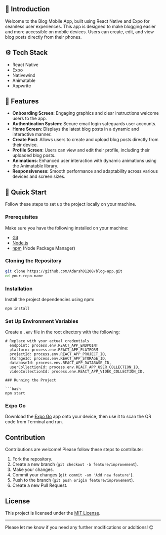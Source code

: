 
## 🤖 Introduction

Welcome to the Blog Mobile App, built using React Native and Expo for seamless user experiences. This app is designed to make blogging easier and more accessible on mobile devices. Users can create, edit, and view blog posts directly from their phones.

## ⚙️ Tech Stack

- React Native
- Expo
- Nativewind
- Animatable
- Appwrite

## 🔋 Features

- **Onboarding Screen**: Engaging graphics and clear instructions welcome users to the app.
- **Authentication System**: Secure email login safeguards user accounts.
- **Home Screen**: Displays the latest blog posts in a dynamic and interactive manner.
- **Create Post**: Allows users to create and upload blog posts directly from their device.
- **Profile Screen**: Users can view and edit their profile, including their uploaded blog posts.
- **Animations**: Enhanced user interaction with dynamic animations using the Animatable library.
- **Responsiveness**: Smooth performance and adaptability across various devices and screen sizes.

## 🤸 Quick Start

Follow these steps to set up the project locally on your machine.

### Prerequisites

Make sure you have the following installed on your machine:

- [Git](https://git-scm.com/)
- [Node.js](https://nodejs.org/en)
- [npm](https://www.npmjs.com/) (Node Package Manager)

### Cloning the Repository

```bash
git clone https://github.com/Adarsh01208/blog-app.git
cd your-repo-name
```

### Installation

Install the project dependencies using npm:

```bash
npm install
```

### Set Up Environment Variables

Create a `.env` file in the root directory with the following:

```env
# Replace with your actual credentials
  endpoint: process.env.REACT_APP_ENDPOINT 
  platform: process.env.REACT_APP_PLATFORM 
  projectId: process.env.REACT_APP_PROJECT_ID,
  storageId: process.env.REACT_APP_STORAGE_ID,
  databaseId: process.env.REACT_APP_DATABASE_ID,
  userCollectionId: process.env.REACT_APP_USER_COLLECTION_ID,
  videoCollectionId: process.env.REACT_APP_VIDEO_COLLECTION_ID,

### Running the Project

```bash
npm start
```

### Expo Go

Download the [Expo Go](https://expo.dev/go) app onto your device, then use it to scan the QR code from Terminal and run.


## Contribution <a name="contribution"></a>

Contributions are welcome! Please follow these steps to contribute:

1. Fork the repository.
2. Create a new branch (`git checkout -b feature/improvement`).
3. Make your changes.
4. Commit your changes (`git commit -am 'Add new feature'`).
5. Push to the branch (`git push origin feature/improvement`).
6. Create a new Pull Request.

## License <a name="license"></a>

This project is licensed under the [MIT License](LICENSE).

---

Please let me know if you need any further modifications or additions! 😊